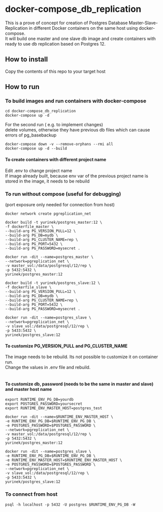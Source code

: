 # docker-compose_db_replication

This is a prove of concept for creation of Postgres Database Master-Slave-Replication in different Docker containers on the same host using docker-compose.<br>
It will build one master and one slave db image and create containers with ready to use db replication based on Postgres 12.

## How to install

Copy the contents of this repo to your target host

## How to run

### To build images and run containers with docker-compose

```hcl 
cd docker-compose_db_replication
docker-compose up -d
```

For the second run ( e.g. to implement changes)<br>
delete volumes, otherwise they have previous db files which can cause errors of pg_basebackup
```hcl
docker-compose down -v --remove-orphans --rmi all
docker-compose up -d --build
```

#### To create containers with different project name<br>
Edit .env to change project name <br>
If image already built, because env var of the previous project name is stored in the image, it needs to be rebuild


### To run without compose (useful for debugging)<br>
(port exposure only needed for connection from host)

```hcl
docker network create pgreplication_net

docker build -t yurinek/postgres_master:12 \
-f dockerfile_master \
--build-arg PG_VERSION_PULL=12 \
--build-arg PG_DB=mydb \
--build-arg PG_CLUSTER_NAME=rep \
--build-arg PG_PORT=5432 \
--build-arg PG_PASSWORD=mysecret .

docker run -dit --name=postgres_master \
--network=pgreplication_net \
-v master_vol:/data/postgresql/12/rep \
-p 5432:5432 \
yurinek/postgres_master:12

docker build -t yurinek/postgres_slave:12 \
-f dockerfile_slave \
--build-arg PG_VERSION_PULL=12 \
--build-arg PG_DB=mydb \
--build-arg PG_CLUSTER_NAME=rep \
--build-arg PG_PORT=5432 \
--build-arg PG_PASSWORD=mysecret .

docker run -dit --name=postgres_slave \
--network=pgreplication_net \
-v slave_vol:/data/postgresql/12/rep \
-p 5433:5432 \
yurinek/postgres_slave:12
```

#### To customize PG_VERSION_PULL and PG_CLUSTER_NAME 
The image needs to be rebuild. Its not possible to customize it on container run. <br>
Change the values in .env file and rebuild.<br><br>

#### To customize db, password (needs to be the same in master and slave) and master host name

```hcl
export RUNTIME_ENV_PG_DB=yourdb
export POSTGRES_PASSWORD=yoursecret
export RUNTIME_ENV_MASTER_HOST=postgres_test

docker run -dit --name=$RUNTIME_ENV_MASTER_HOST \
-e RUNTIME_ENV_PG_DB=$RUNTIME_ENV_PG_DB \
-e POSTGRES_PASSWORD=$POSTGRES_PASSWORD \
--network=pgreplication_net \
-v master_vol:/data/postgresql/12/rep \
-p 5432:5432 \
yurinek/postgres_master:12

docker run -dit --name=postgres_slave \
-e RUNTIME_ENV_PG_DB=$RUNTIME_ENV_PG_DB \
-e RUNTIME_ENV_MASTER_HOST=$RUNTIME_ENV_MASTER_HOST \
-e POSTGRES_PASSWORD=$POSTGRES_PASSWORD \
--network=pgreplication_net \
-v slave_vol:/data/postgresql/12/rep \
-p 5433:5432 \
yurinek/postgres_slave:12
```

### To connect from host
```hcl
psql -h localhost -p 5432 -U postgres $RUNTIME_ENV_PG_DB -W
```



